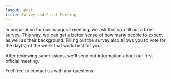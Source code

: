 ```yaml
---
layout: post
title: Survey and First Meeting 
---
```



In preparation for our inaugural meeting, we ask that you fill out a brief [survey](https://docs.google.com/a/yale.edu/forms/d/1kLlXPVgHLrGOP87r1xqk_0nuT1f_yQphNacMwwzsftI/viewform?usp=send_form). This way, we can get a better sense of how many people to expect as well as their background. Filling out the survey also allows you to vote for the day(s) of the week that work best for you.

After reviewing submissions, we'll send out information about our first official meeting.

Feel free to contact us with any questions.

 


